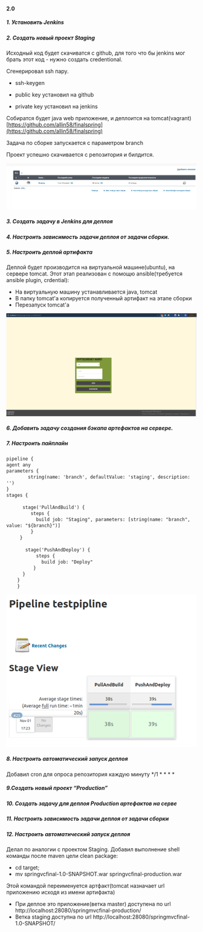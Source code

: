 ﻿#### 2.0 

#####  1. Установить Jenkins


#####  2. Создать новый проект Staging

Исходный код будет скачиватся с github, для того что бы jenkins мог брать этот код - нужно создать credentional.

Сгенерировал ssh пару.
- ssh-keygen
 
- public key установил на github
- private key установил на jenkins


Собиратся будет java web приложение, и деплоится на tomcat(vagrant) 
[https://github.com/allin58/finalspring](https://github.com/allin58/finalspring)

Задача по сборке запускается с параметром branch

Проект успешно скачивается с репозитория и билдится.

![Image alt](https://github.com/allin58/DevOps/blob/master/lab-2.0/1.PNG)  



#####  3. Создать задачу в Jenkins для деплоя
#####  4. Настроить зависимость задачи деплоя от задачи сборки.
#####  5. Настроить деплой артифакта

Деплой будет производится на виртуальной машине(ubuntu), на сервере tomcat.
Этот этап реализован с помощю ansible(требуется ansible plugin, crdential):
- На виртуальную машину устанавливается java, tomcat
- В папку tomcat'а копируется полученный артифакт на этапе сборки 
- Перезапуск tomcat'а


![Image alt](https://github.com/allin58/DevOps/blob/master/lab-2.0/2.PNG)  


#####  6. Добавить задачу создания бэкапа артефактов на сервере.


#####  7. Настроить пайплайн
```
pipeline {
agent any
parameters {
        string(name: 'branch', defaultValue: 'staging', description: '')
}
stages {

      stage('PullAndBuild') {
         steps {
           build job: "Staging", parameters: [string(name: "branch", value: "${branch}")]
         }
     }
        
       stage('PushAndDeploy') {
           steps {
             build job: "Deploy"
          }
      }        
    }
    }
```

![Image alt](https://github.com/allin58/DevOps/blob/master/lab-2.0/3.PNG)  


#####  8. Настроить автоматический запуск деплоя

Добавил cron для опроса репозитория каждую минуту */1 * * * *


#####  9.Создать новый проект “Production”
##### 10. Создать задачу для деплоя Production артефактов на серве
##### 11. Настроить зависимость задачи деплоя от задачи сборки
##### 12. Настроить автоматический запуск деплоя

Делал по аналогии с проектом Staging. 
Добавил выполнение shell команды после maven цели clean package:

- cd target;
- mv springvcfinal-1.0-SNAPSHOT.war springvcfinal-production.war 

Этой командой переименуется артфакт(tomcat назначает url приложению исходя из имени артифакта) 

- При деплое это приложение(ветка master) доступена по url http://localhost:28080/springmvcfinal-production/
- Ветка staging доступна по url http://localhost:28080/springmvcfinal-1.0-SNAPSHOT/ 